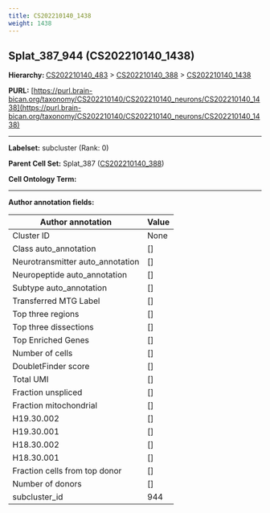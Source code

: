 ```yaml
---
title: CS202210140_1438
weight: 1438
---
```

## Splat_387_944 (CS202210140_1438)
<b>Hierarchy: </b>
[CS202210140_483](../CS202210140_483) >
[CS202210140_388](../CS202210140_388) >
[CS202210140_1438](../CS202210140_1438)

**PURL:** [https://purl.brain-bican.org/taxonomy/CS202210140/CS202210140_neurons/CS202210140_1438](https://purl.brain-bican.org/taxonomy/CS202210140/CS202210140_neurons/CS202210140_1438)

---


**Labelset:** subcluster (Rank: 0)

**Parent Cell Set:** Splat_387 ([CS202210140_388](../CS202210140_388))



**Cell Ontology Term:** 

[MARKER GENES.]: #


---

[TRANSFERRED ANNOTATIONS.]: #


[AUTHOR ANNOTATION FIELDS.]: #


**Author annotation fields:**

| Author annotation | Value |
|-------------------|-------|
|Cluster ID|None|
|Class auto_annotation|[]|
|Neurotransmitter auto_annotation|[]|
|Neuropeptide auto_annotation|[]|
|Subtype auto_annotation|[]|
|Transferred MTG Label|[]|
|Top three regions|[]|
|Top three dissections|[]|
|Top Enriched Genes|[]|
|Number of cells|[]|
|DoubletFinder score|[]|
|Total UMI|[]|
|Fraction unspliced|[]|
|Fraction mitochondrial|[]|
|H19.30.002|[]|
|H19.30.001|[]|
|H18.30.002|[]|
|H18.30.001|[]|
|Fraction cells from top donor|[]|
|Number of donors|[]|
|subcluster_id|944|
